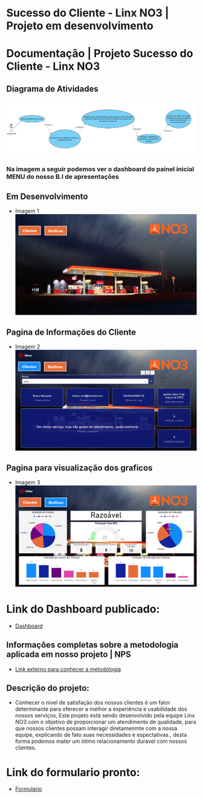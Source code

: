 # Sucesso do Cliente - Linx NO3 | Projeto em desenvolvimento
  
# Documentação | Projeto Sucesso do Cliente - Linx NO3

## Diagrama de Atividades
[![](https://github.com/TiagoMoreiraPimentel/Linx_NO3/blob/main/Projeto%20Linx%20NO3%20-%20Experiencia%20do%20Cliente/diagramas/Diagrama%20de%20atividades.png?raw=true)]()
  
### Na imagem a seguir podemos ver o dashboard do painel inicial MENU do nosso B.I de apresentações
## Em Desenvolvimento
- Imagem 1  
[![](https://github.com/TiagoMoreiraPimentel/Linx_NO3/blob/main/Projeto%20Linx%20NO3%20-%20Experiencia%20do%20Cliente/imagens/dashboard%20menu.png?raw=true)]()
## Pagina de Informações do Cliente
- Imagem 2  
[![](https://github.com/TiagoMoreiraPimentel/Linx_NO3/blob/main/Projeto%20Linx%20NO3%20-%20Experiencia%20do%20Cliente/imagens/dashboard%20clientes.png?raw=true)]()
## Pagina para visualização dos graficos
- Imagem 3  
[![](https://github.com/TiagoMoreiraPimentel/Linx_NO3/blob/main/Projeto%20Linx%20NO3%20-%20Experiencia%20do%20Cliente/imagens/dashboard%20graficos.png?raw=true)]()

# Link do Dashboard publicado:
* [Dashboard](https://app.powerbi.com/view?r=eyJrIjoiNTM5NDllNzItNjQwNC00NzQwLTk2ZGEtMjY1MGVjMzEyMGRiIiwidCI6ImM1OGY4NTY1LTdhYjQtNDQwZi04NGYyLWRkNzVmMzc0NWE2OSIsImMiOjR9&pageName=ReportSection)

## Informações completas sobre a metodologia aplicada em nosso projeto | NPS 
* [Link externo para conhecer a metodologia](https://blog.binds.co/o-que-e-nps-net-promoter-score/)

## Descrição do projeto:
- Conhecer o nível de satisfação dos nossos clientes é um fator determinante para oferecer a melhor a experiência e usabilidade dos nossos serviços, Este projeto está sendo desenvolvido pela equipe Linx NO3 com o objetivo de proporcionar um atendimento de qualidade, para que nossos clientes possam interagir diretamenmte com a nossa equipe, explicando de fato suas necessidades e espectativas., desta forma podemos mater um ótimo relacionamento duravel com nossos clientes.

# Link do formulario pronto:
* [Formulario](https://docs.google.com/forms/d/e/1FAIpQLSf1lwg8kKC3JhkwNExD-ylzfgJ__drJEtNejA1IZMuinLO6pA/viewform)
